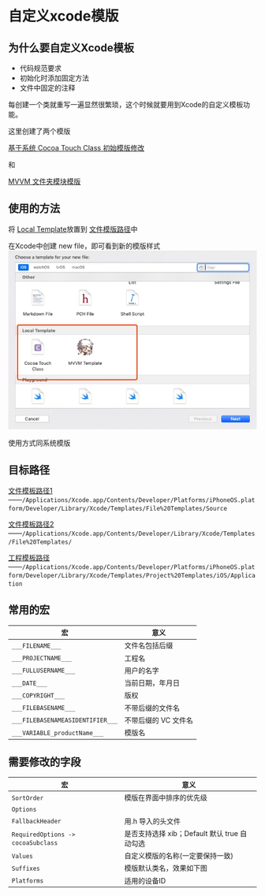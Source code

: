 # 自定义xcode模版

## 为什么要自定义Xcode模板

- 代码规范要求
- 初始化时添加固定方法
- 文件中固定的注释

每创建一个类就重写一遍显然很繁琐，这个时候就要用到Xcode的自定义模板功能。

这里创建了两个模版

[基于系统 Cocoa Touch Class 初始模版修改](./Local%20Template/Cocoa%20Touch%20Class.xctemplate)

和

[MVVM 文件夹模块模版](./Local%20Template/MVVM%20Template.xctemplate)

## 使用的方法

将 [Local Template](Local%20Template)放置到 [文件模版路径](file:///Applications/Xcode.app/Contents/Developer/Platforms/iPhoneOS.platform/Developer/Library/Xcode/Templates/File%20Templates)中

在Xcode中创建 new file，即可看到新的模版样式
![](Asset/template_01.png)

使用方式同系统模版

## 目标路径

[文件模板路径1](file:///Applications/Xcode.app/Contents/Developer/Platforms/iPhoneOS.platform/Developer/Library/Xcode/Templates/File%20Templates/Source)——`/Applications/Xcode.app/Contents/Developer/Platforms/iPhoneOS.platform/Developer/Library/Xcode/Templates/File%20Templates/Source`

[文件模板路径2](file:///Applications/Xcode.app/Contents/Developer/Library/Xcode/Templates/File%20Templates/)——`/Applications/Xcode.app/Contents/Developer/Library/Xcode/Templates/File%20Templates/`

[工程模板路径](file:///Applications/Xcode.app/Contents/Developer/Platforms/iPhoneOS.platform/Developer/Library/Xcode/Templates/Project%20Templates/iOS/Application)——`/Applications/Xcode.app/Contents/Developer/Platforms/iPhoneOS.platform/Developer/Library/Xcode/Templates/Project%20Templates/iOS/Application`

## 常用的宏

|宏|意义|
|---|---|
| `___FILENAME___`|文件名包括后缀|
| `___PROJECTNAME___`|工程名|
| `___FULLUSERNAME___`|用户的名字|
| `___DATE___`|当前日期，年月日|
| `___COPYRIGHT___`|版权|
| `___FILEBASENAME___`|不带后缀的文件名|
| `___FILEBASENAMEASIDENTIFIER___`|不带后缀的 VC 文件名|
| `___VARIABLE_productName___`|模版名|

## 需要修改的字段

|宏|意义|
|---|---|
| `SortOrder`|模版在界面中排序的优先级|
| `Options`||
| `FallbackHeader`|用.h 导入的头文件|
| `RequiredOptions -> cocoaSubclass`|是否支持选择 xib；Default 默认 true 自动勾选|
| `Values`|自定义模版的名称(一定要保持一致)|
| `Suffixes`|模版默认类名，效果如下图|
| `Platforms`|适用的设备ID|
